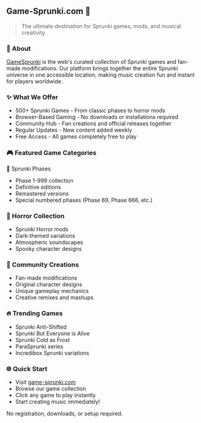 ## Game-Sprunki.com 👋

> The ultimate destination for Sprunki games, mods, and musical creativity


### 🚀 About
[GameSprunki](https://game-sprunki.com/) is the web's curated collection of Sprunki games and fan-made modifications. Our platform brings together the entire Sprunki universe in one accessible location, making music creation fun and instant for players worldwide.

### ✨ What We Offer

- 500+ Sprunki Games - From classic phases to horror mods
- Browser-Based Gaming - No downloads or installations required
- Community Hub - Fan creations and official releases together
- Regular Updates - New content added weekly
- Free Access - All games completely free to play

### 🎮 Featured Game Categories

🌟 Sprunki Phases
- Phase 1-999 collection
- Definitive editions
- Remastered versions
- Special numbered phases (Phase 69, Phase 666, etc.)

### 👻 Horror Collection

- Sprunki Horror mods
- Dark-themed variations
- Atmospheric soundscapes
- Spooky character designs

### 🎨 Community Creations

- Fan-made modifications
- Original character designs
- Unique gameplay mechanics
- Creative remixes and mashups

### 🔥 Trending Games

- Sprunki Anti-Shifted
- Sprunki But Everyone is Alive
- Sprunki Cold as Frost
- ParaSprunki series
- Incredibox Sprunki variations

### 🌐 Quick Start

- Visit [game-sprunki.com](https://game-sprunki.com/)
- Browse our game collection
- Click any game to play instantly
- Start creating music immediately!

No registration, downloads, or setup required.


<!--
**GameSprunki/GameSprunki** is a ✨ _special_ ✨ repository because its `README.md` (this file) appears on your GitHub profile.

Here are some ideas to get you started:

- 🔭 I’m currently working on ...
- 🌱 I’m currently learning ...
- 👯 I’m looking to collaborate on ...
- 🤔 I’m looking for help with ...
- 💬 Ask me about ...
- 📫 How to reach me: ...
- 😄 Pronouns: ...
- ⚡ Fun fact: ...
-->
